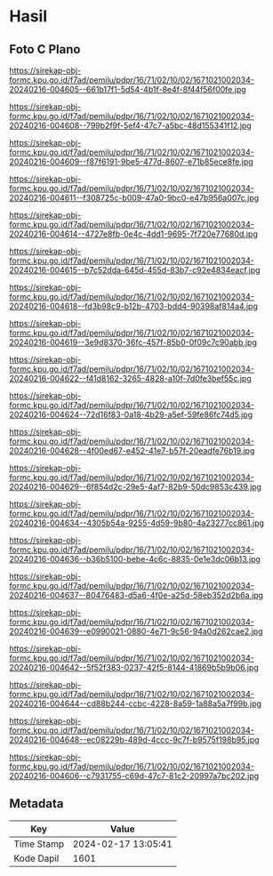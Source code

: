 # Hasil

## Foto C Plano

https://sirekap-obj-formc.kpu.go.id/f7ad/pemilu/pdpr/16/71/02/10/02/1671021002034-20240216-004605--661b17f1-5d54-4b1f-8e4f-8f44f56f00fe.jpg

https://sirekap-obj-formc.kpu.go.id/f7ad/pemilu/pdpr/16/71/02/10/02/1671021002034-20240216-004608--799b2f9f-5ef4-47c7-a5bc-48d155341f12.jpg

https://sirekap-obj-formc.kpu.go.id/f7ad/pemilu/pdpr/16/71/02/10/02/1671021002034-20240216-004609--f87f6191-9be5-477d-8607-e71b85ece8fe.jpg

https://sirekap-obj-formc.kpu.go.id/f7ad/pemilu/pdpr/16/71/02/10/02/1671021002034-20240216-004611--f308725c-b009-47a0-9bc0-e47b956a007c.jpg

https://sirekap-obj-formc.kpu.go.id/f7ad/pemilu/pdpr/16/71/02/10/02/1671021002034-20240216-004614--4727e8fb-0e4c-4dd1-9695-7f720e77680d.jpg

https://sirekap-obj-formc.kpu.go.id/f7ad/pemilu/pdpr/16/71/02/10/02/1671021002034-20240216-004615--b7c52dda-645d-455d-83b7-c92e4834eacf.jpg

https://sirekap-obj-formc.kpu.go.id/f7ad/pemilu/pdpr/16/71/02/10/02/1671021002034-20240216-004618--fd3b98c9-b12b-4703-bdd4-90398af814a4.jpg

https://sirekap-obj-formc.kpu.go.id/f7ad/pemilu/pdpr/16/71/02/10/02/1671021002034-20240216-004619--3e9d8370-36fc-457f-85b0-0f09c7c90abb.jpg

https://sirekap-obj-formc.kpu.go.id/f7ad/pemilu/pdpr/16/71/02/10/02/1671021002034-20240216-004622--f41d8162-3265-4828-a10f-7d0fe3bef55c.jpg

https://sirekap-obj-formc.kpu.go.id/f7ad/pemilu/pdpr/16/71/02/10/02/1671021002034-20240216-004624--72d16f83-0a18-4b29-a5ef-59fe86fc74d5.jpg

https://sirekap-obj-formc.kpu.go.id/f7ad/pemilu/pdpr/16/71/02/10/02/1671021002034-20240216-004628--4f00ed67-e452-41e7-b57f-20eadfe76b19.jpg

https://sirekap-obj-formc.kpu.go.id/f7ad/pemilu/pdpr/16/71/02/10/02/1671021002034-20240216-004629--6f854d2c-29e5-4af7-82b9-50dc9853c439.jpg

https://sirekap-obj-formc.kpu.go.id/f7ad/pemilu/pdpr/16/71/02/10/02/1671021002034-20240216-004634--4305b54a-9255-4d59-9b80-4a23277cc861.jpg

https://sirekap-obj-formc.kpu.go.id/f7ad/pemilu/pdpr/16/71/02/10/02/1671021002034-20240216-004636--b36b5100-bebe-4c6c-8835-0e1e3dc06b13.jpg

https://sirekap-obj-formc.kpu.go.id/f7ad/pemilu/pdpr/16/71/02/10/02/1671021002034-20240216-004637--80476483-d5a6-4f0e-a25d-58eb352d2b6a.jpg

https://sirekap-obj-formc.kpu.go.id/f7ad/pemilu/pdpr/16/71/02/10/02/1671021002034-20240216-004639--e0990021-0880-4e71-9c56-94a0d262cae2.jpg

https://sirekap-obj-formc.kpu.go.id/f7ad/pemilu/pdpr/16/71/02/10/02/1671021002034-20240216-004642--5f52f383-0237-42f5-8144-41869b5b9b06.jpg

https://sirekap-obj-formc.kpu.go.id/f7ad/pemilu/pdpr/16/71/02/10/02/1671021002034-20240216-004644--cd88b244-ccbc-4228-8a59-1a88a5a7f99b.jpg

https://sirekap-obj-formc.kpu.go.id/f7ad/pemilu/pdpr/16/71/02/10/02/1671021002034-20240216-004648--ec08229b-489d-4ccc-9c7f-b9575f198b95.jpg

https://sirekap-obj-formc.kpu.go.id/f7ad/pemilu/pdpr/16/71/02/10/02/1671021002034-20240216-004606--c7931755-c69d-47c7-81c2-20997a7bc202.jpg


## Metadata

| Key        | Value               |
| ---------- | ------------------- |
| Time Stamp | 2024-02-17 13:05:41 |
| Kode Dapil | 1601                |



